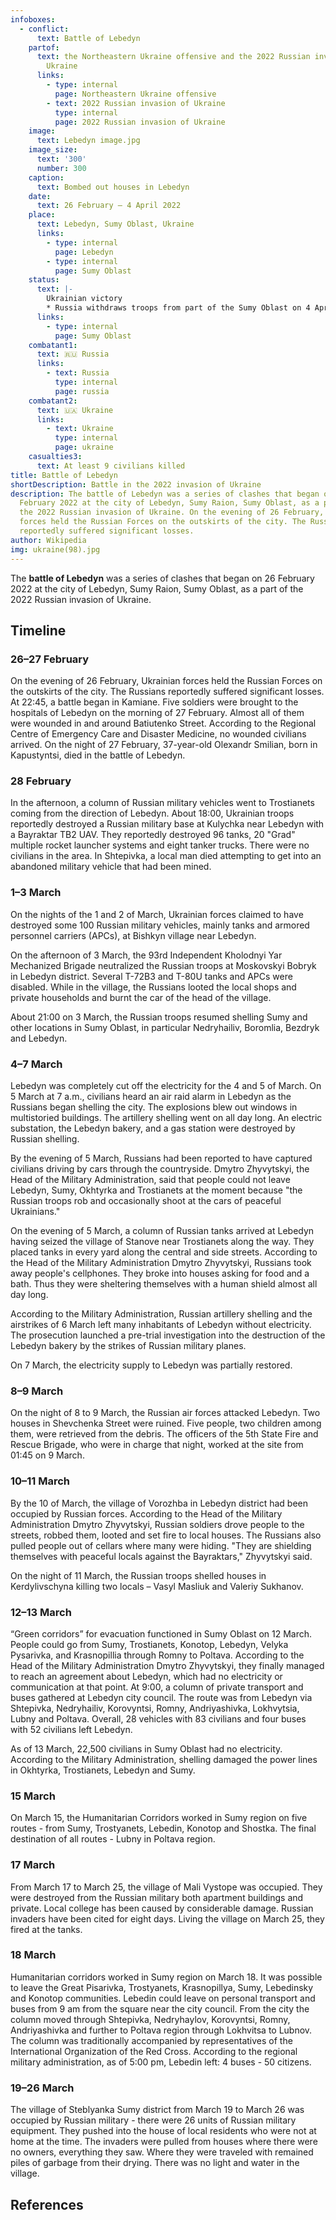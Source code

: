 ```yaml
---
infoboxes:
  - conflict:
      text: Battle of Lebedyn
    partof:
      text: the Northeastern Ukraine offensive and the 2022 Russian invasion of
        Ukraine
      links:
        - type: internal
          page: Northeastern Ukraine offensive
        - text: 2022 Russian invasion of Ukraine
          type: internal
          page: 2022 Russian invasion of Ukraine
    image:
      text: Lebedyn image.jpg
    image_size:
      text: '300'
      number: 300
    caption:
      text: Bombed out houses in Lebedyn
    date:
      text: 26 February – 4 April 2022
    place:
      text: Lebedyn, Sumy Oblast, Ukraine
      links:
        - type: internal
          page: Lebedyn
        - type: internal
          page: Sumy Oblast
    status:
      text: |-
        Ukrainian victory 
        * Russia withdraws troops from part of the Sumy Oblast on 4 April
      links:
        - type: internal
          page: Sumy Oblast
    combatant1:
      text: 🇷🇺 Russia
      links:
        - text: Russia
          type: internal
          page: russia
    combatant2:
      text: 🇺🇦 Ukraine
      links:
        - text: Ukraine
          type: internal
          page: ukraine
    casualties3:
      text: At least 9 civilians killed
title: Battle of Lebedyn
shortDescription: Battle in the 2022 invasion of Ukraine
description: The battle of Lebedyn was a series of clashes that began on 26
  February 2022 at the city of Lebedyn, Sumy Raion, Sumy Oblast, as a part of
  the 2022 Russian invasion of Ukraine. On the evening of 26 February, Ukrainian
  forces held the Russian Forces on the outskirts of the city. The Russians
  reportedly suffered significant losses.
author: Wikipedia
img: ukraine(98).jpg
---
```


The **battle of Lebedyn** was a series of clashes that began on 26 February 2022 at the city of Lebedyn, Sumy Raion, Sumy Oblast, as a part of the 2022 Russian invasion of Ukraine.

## Timeline

### 26–27 February

On the evening of 26 February, Ukrainian forces held the Russian Forces on the outskirts of the city. The Russians reportedly suffered significant losses. At 22:45, a battle began in Kamiane. Five soldiers were brought to the hospitals of Lebedyn on the morning of 27 February. Almost all of them were wounded in and around Batiutenko Street. According to the Regional Centre of Emergency Care and Disaster Medicine, no wounded civilians arrived. On the night of 27 February, 37-year-old Olexandr Smilian, born in Kapustyntsi, died in the battle of Lebedyn.

### 28 February

In the afternoon, a column of Russian military vehicles went to Trostianets coming from the direction of Lebedyn. About 18:00, Ukrainian troops reportedly destroyed a Russian military base at Kulychka near Lebedyn with a Bayraktar TB2 UAV. They reportedly destroyed 96 tanks, 20 "Grad" multiple rocket launcher systems and eight tanker trucks. There were no civilians in the area. In Shtepivka, a local man died attempting to get into an abandoned military vehicle that had been mined.

### 1–3 March

On the nights of the 1 and 2 of March, Ukrainian forces claimed to have destroyed some 100 Russian military vehicles, mainly tanks and armored personnel carriers (APCs), at Bishkyn village near Lebedyn.

On the afternoon of 3 March, the 93rd Independent Kholodnyi Yar Mechanized Brigade neutralized the Russian troops at Moskovskyi Bobryk in Lebedyn district. Several T-72B3 and T-80U tanks and APCs were disabled. While in the village, the Russians looted the local shops and private households and burnt the car of the head of the village.

About 21:00 on 3 March, the Russian troops resumed shelling Sumy and other locations in Sumy Oblast, in particular Nedryhailiv, Boromlia, Bezdryk and Lebedyn.

### 4–7 March

Lebedyn was completely cut off the electricity for the 4 and 5 of March. On 5 March at 7 a.m., civilians heard an air raid alarm in Lebedyn as the Russians began shelling the city. The explosions blew out windows in multistoried buildings. The artillery shelling went on all day long. An electric substation, the Lebedyn bakery, and a gas station were destroyed by Russian shelling.

By the evening of 5 March, Russians had been reported to have captured civilians driving by cars through the countryside. Dmytro Zhyvytskyi, the Head of the Military Administration, said that people could not leave Lebedyn, Sumy, Okhtyrka and Trostianets at the moment because "the Russian troops rob and occasionally shoot at the cars of peaceful Ukrainians."

On the evening of 5 March, a column of Russian tanks arrived at Lebedyn having seized the village of Stanove near Trostianets along the way. They placed tanks in every yard along the central and side streets. According to the Head of the Military Administration Dmytro Zhyvytskyi, Russians took away people's cellphones. They broke into houses asking for food and a bath. Thus they were sheltering themselves with a human shield almost all day long.

According to the Military Administration, Russian artillery shelling and the airstrikes of 6 March left many inhabitants of Lebedyn without electricity. The prosecution launched a pre-trial investigation into the destruction of the Lebedyn bakery by the strikes of Russian military planes.

On 7 March, the electricity supply to Lebedyn was partially restored.

### 8–9 March

On the night of 8 to 9 March, the Russian air forces attacked Lebedyn. Two houses in Shevchenka Street were ruined. Five people, two children among them, were retrieved from the debris. The officers of the 5th State Fire and Rescue Brigade, who were in charge that night, worked at the site from 01:45 on 9 March.

### 10–11 March

By the 10 of March, the village of Vorozhba in Lebedyn district had been occupied by Russian forces. According to the Head of the Military Administration Dmytro Zhyvytskyi, Russian soldiers drove people to the streets, robbed them, looted and set fire to local houses. The Russians also pulled people out of cellars where many were hiding. "They are shielding themselves with peaceful locals against the Bayraktars," Zhyvytskyi said.

On the night of 11 March, the Russian troops shelled houses in Kerdylivschyna killing two locals – Vasyl Masliuk and Valeriy Sukhanov.

### 12–13 March

“Green corridors” for evacuation functioned in Sumy Oblast on 12 March. People could go from Sumy, Trostianets, Konotop, Lebedyn, Velyka Pysarivka, and Krasnopillia through Romny to Poltava. According to the Head of the Military Administration Dmytro Zhyvytskyi, they finally managed to reach an agreement about Lebedyn, which had no electricity or communication at that point. At 9:00, a column of private transport and buses gathered at Lebedyn city council. The route was from Lebedyn via Shtepivka, Nedryhailiv, Korovyntsi, Romny, Andriyashivka, Lokhvytsia, Lubny and Poltava. Overall, 28 vehicles with 83 civilians and four buses with 52 civilians left Lebedyn.

As of 13 March, 22,500 civilians in Sumy Oblast had no electricity. According to the Military Administration, shelling damaged the power lines in Okhtyrka, Trostianets, Lebedyn and Sumy.

### 15 March

On March 15, the Humanitarian Corridors worked in Sumy region on five routes - from Sumy, Trostyanets, Lebedin, Konotop and Shostka. The final destination of all routes - Lubny in Poltava region.

### 17 March

From March 17 to March 25, the village of Mali Vystope was occupied. They were destroyed from the Russian military both apartment buildings and private. Local college has been caused by considerable damage. Russian invaders have been cited for eight days. Living the village on March 25, they fired at the tanks.

### 18 March

Humanitarian corridors worked in Sumy region on March 18. It was possible to leave the Great Pisarivka, Trostyanets, Krasnopillya, Sumy, Lebedinsky and Konotop communities. Lebedin could leave on personal transport and buses from 9 am from the square near the city council. From the city the column moved through Shtepivka, Nedryhaylov, Korovyntsi, Romny, Andriyashivka and further to Poltava region through Lokhvitsa to Lubnov. The column was traditionally accompanied by representatives of the International Organization of the Red Cross. According to the regional military administration, as of 5:00 pm, Lebedin left: 4 buses - 50 citizens.

### 19–26 March

The village of Steblyanka Sumy district from March 19 to March 26 was occupied by Russian military - there were 26 units of Russian military equipment. They pushed into the house of local residents who were not at home at the time. The invaders were pulled from houses where there were no owners, everything they saw. Where they were traveled with remained piles of garbage from their drying. There was no light and water in the village.

## References
